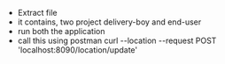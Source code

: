 * Extract file
* it contains, two project
  delivery-boy and end-user
* run both the application
* call this using postman
  curl --location --request POST 'localhost:8090/location/update'

